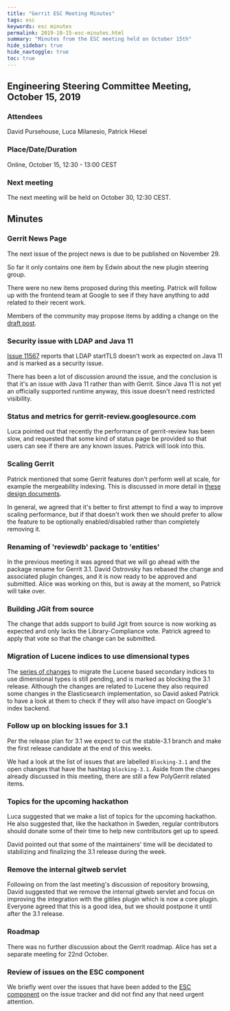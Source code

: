 ```yaml
---
title: "Gerrit ESC Meeting Minutes"
tags: esc
keywords: esc minutes
permalink: 2019-10-15-esc-minutes.html
summary: "Minutes from the ESC meeting held on October 15th"
hide_sidebar: true
hide_navtoggle: true
toc: true
---
```


## Engineering Steering Committee Meeting, October 15, 2019

### Attendees

David Pursehouse, Luca Milanesio, Patrick Hiesel

### Place/Date/Duration

Online, October 15, 12:30 - 13:00 CEST

### Next meeting

The next meeting will be held on October 30, 12:30 CEST.

## Minutes

### Gerrit News Page

The next issue of the project news is due to be published on November 29.

So far it only contains one item by Edwin about the new plugin steering
group.

There were no new items proposed during this meeting. Patrick will
follow up with the frontend team at Google to see if they have anything
to add related to their recent work.

Members of the community may propose items by adding a change on the
[draft post](https://gerrit-review.googlesource.com/c/homepage/+/239186).

### Security issue with LDAP and Java 11

[Issue 11567](https://bugs.chromium.org/p/gerrit/issues/detail?id=11567)
reports that LDAP startTLS doesn't work as expected on Java 11 and is
marked as a security issue.

There has been a lot of discussion around the issue, and the conclusion
is that it's an issue with Java 11 rather than with Gerrit. Since Java 11
is not yet an officially supported runtime anyway, this issue doesn't
need restricted visibility.

### Status and metrics for gerrit-review.googlesource.com

Luca pointed out that recently the performance of gerrit-review has been
slow, and requested that some kind of status page be provided so that users
can see if there are any known issues.  Patrick will look into this.

### Scaling Gerrit

Patrick mentioned that some Gerrit features don't perform well at scale,
for example the mergeability indexing. This is discussed in more detail
in [these design documents](https://gerrit-review.googlesource.com/q/topic:indexing-mergeable).

In general, we agreed that it's better to first attempt to find a way to
improve scaling performance, but if that doesn't work then we should
prefer to allow the feature to be optionally enabled/disabled rather than
completely removing it.

### Renaming of 'reviewdb' package to 'entities'

In the previous meeting it was agreed that we will go ahead with the
package rename for Gerrit 3.1.  David Ostrovsky has rebased the change
and associated plugin changes, and it is now ready to be approved and
submitted. Alice was working on this, but is away at the moment, so
Patrick will take over.

### Building JGit from source

The change that adds support to build Jgit from source is now working
as expected and only lacks the Library-Compliance vote. Patrick agreed
to apply that vote so that the change can be submitted.

### Migration of Lucene indices to use dimensional types

The [series of changes](https://gerrit-review.googlesource.com/q/topic:lucene-dimensional-numeric-types)
to migrate the Lucene based secondary indices to use dimensional types
is still pending, and is marked as blocking the 3.1 release. Although
the changes are related to Lucene they also required some changes in the
Elasticsearch implementation, so David asked Patrick to have a look at
them to check if they will also have impact on Google's index backend.

### Follow up on blocking issues for 3.1

Per the release plan for 3.1 we expect to cut the stable-3.1 branch and
make the first release candidate at the end of this weeks.

We had a look at the list of issues that are labelled `Blocking-3.1` and
the open changes that have the hashtag `blocking-3.1`. Aside from the changes
already discussed in this meeting, there are still a few PolyGerrit related
items.

### Topics for the upcoming hackathon

Luca suggested that we make a list of topics for the upcoming hackathon. He
also suggested that, like the hackathon in Sweden, regular contributors
should donate some of their time to help new contributors get up to speed.

David pointed out that some of the maintainers' time will be decidated to
stabilizing and finalizing the 3.1 release during the week.

### Remove the internal gitweb servlet

Following on from the last meeting's discussion of repository browsing,
David suggested that we remove the internal gitweb servlet and focus on
improving the integration with the gitiles plugin which is now a core
plugin. Everyone agreed that this is a good idea, but we should postpone
it until after the 3.1 release.

### Roadmap

There was no further discussion about the Gerrit roadmap. Alice has set
a separate meeting for 22nd October.

### Review of issues on the ESC component

We briefly went over the issues that have been added to the
[ESC component](https://bugs.chromium.org/p/gerrit/issues/list?q=component=ESC)
on the issue tracker and did not find any that need urgent attention.
